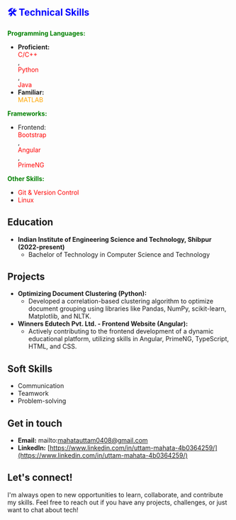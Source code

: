 

## <div style="color:blue">🛠️ Technical Skills</div>

**<div style="color:green">Programming Languages:</div>**

* **Proficient:** <div style="color:red">C/C++</div>, <div style="color:red">Python</div>, <div style="color:red">Java</div>
* **Familiar:** <div style="color:orange">MATLAB</div>

**<div style="color:green">Frameworks:</div>**

* Frontend: <div style="color:red">Bootstrap</div>, <div style="color:red">Angular</div>, <div style="color:red">PrimeNG</div>


**<div style="color:green">Other Skills:</div>**

* <div style="color:red">Git & Version Control</div>
* <div style="color:red">Linux</div>

## Education

* **Indian Institute of Engineering Science and Technology, Shibpur (2022-present)**
    * Bachelor of Technology in Computer Science and Technology

## Projects

* **Optimizing Document Clustering (Python):**
    * Developed a correlation-based clustering algorithm to optimize document grouping using libraries like Pandas, NumPy, scikit-learn, Matplotlib, and NLTK.
* **Winners Edutech Pvt. Ltd. - Frontend Website (Angular):**
    * Actively contributing to the frontend development of a dynamic educational platform, utilizing skills in Angular, PrimeNG, TypeScript, HTML, and CSS.

## Soft Skills

* Communication
* Teamwork
* Problem-solving

## Get in touch

* **Email:** mailto:mahatauttam0408@gmail.com
* **LinkedIn:** [https://www.linkedin.com/in/uttam-mahata-4b0364259/](https://www.linkedin.com/in/uttam-mahata-4b0364259/)

## Let's connect!

I'm always open to new opportunities to learn, collaborate, and contribute my skills. Feel free to reach out if you have any projects, challenges, or just want to chat about tech!

